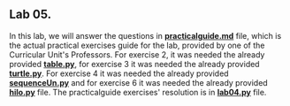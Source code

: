 ## Lab 05.



In this lab, we will answer the questions in **[practicalguide.md](https://github.com/alexandradecarvalho/programming-fundamentals/blob/main/practical-classes/lab05/practicalguide.md)** file, which is the actual practical exercises guide for the lab, provided by one of the Curricular Unit's Professors. For exercise 2, it was needed the already provided **[table.py](https://github.com/alexandradecarvalho/programming-fundamentals/blob/main/practical-classes/lab05/table.py)**, for exercise 3 it was needed the already provided [**turtle.py**](https://github.com/alexandradecarvalho/programming-fundamentals/blob/main/practical-classes/lab05/turtle.py). For exercise 4 it was needed the already provided [**sequenceUn.py**](https://github.com/alexandradecarvalho/programming-fundamentals/blob/main/practical-classes/lab05/sequenceUn.py) and for exercise 6 it was needed the already provided **[hilo.py](https://github.com/alexandradecarvalho/programming-fundamentals/blob/main/practical-classes/lab05/hilo.py)** file. The practicalguide exercises' resolution is in **[lab04.py](https://github.com/alexandradecarvalho/programming-fundamentals/blob/main/practical-classes/lab04/lab04.py)** file.

